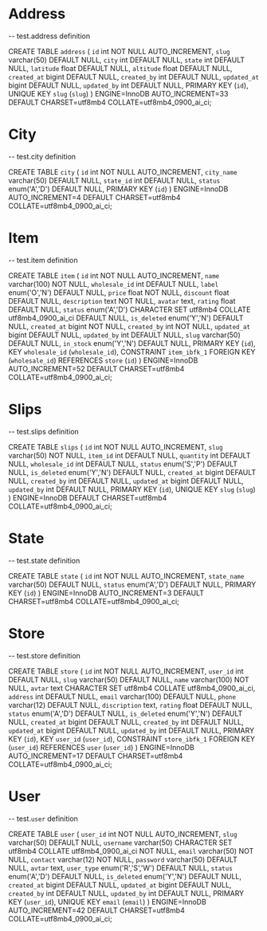 


# Address


-- test.address definition

CREATE TABLE `address` (
  `id` int NOT NULL AUTO_INCREMENT,
  `slug` varchar(50) DEFAULT NULL,
  `city` int DEFAULT NULL,
  `state` int DEFAULT NULL,
  `latitude` float DEFAULT NULL,
  `altitude` float DEFAULT NULL,
  `created_at` bigint DEFAULT NULL,
  `created_by` int DEFAULT NULL,
  `updated_at` bigint DEFAULT NULL,
  `updated_by` int DEFAULT NULL,
  PRIMARY KEY (`id`),
  UNIQUE KEY `slug` (`slug`)
) ENGINE=InnoDB AUTO_INCREMENT=33 DEFAULT CHARSET=utf8mb4 COLLATE=utf8mb4_0900_ai_ci;


# City 

-- test.city definition

CREATE TABLE `city` (
  `id` int NOT NULL AUTO_INCREMENT,
  `city_name` varchar(50) DEFAULT NULL,
  `state_id` int DEFAULT NULL,
  `status` enum('A','D') DEFAULT NULL,
  PRIMARY KEY (`id`)
) ENGINE=InnoDB AUTO_INCREMENT=4 DEFAULT CHARSET=utf8mb4 COLLATE=utf8mb4_0900_ai_ci;


# Item


-- test.item definition

CREATE TABLE `item` (
  `id` int NOT NULL AUTO_INCREMENT,
  `name` varchar(100) NOT NULL,
  `wholesale_id` int DEFAULT NULL,
  `label` enum('O','N') DEFAULT NULL,
  `price` float NOT NULL,
  `discount` float DEFAULT NULL,
  `description` text NOT NULL,
  `avatar` text,
  `rating` float DEFAULT NULL,
  `status` enum('A','D') CHARACTER SET utf8mb4 COLLATE utf8mb4_0900_ai_ci DEFAULT NULL,
  `is_deleted` enum('Y','N') DEFAULT NULL,
  `created_at` bigint NOT NULL,
  `created_by` int NOT NULL,
  `updated_at` bigint DEFAULT NULL,
  `updated_by` int DEFAULT NULL,
  `slug` varchar(50) DEFAULT NULL,
  `in_stock` enum('Y','N') DEFAULT NULL,
  PRIMARY KEY (`id`),
  KEY `wholesale_id` (`wholesale_id`),
  CONSTRAINT `item_ibfk_1` FOREIGN KEY (`wholesale_id`) REFERENCES `store` (`id`)
) ENGINE=InnoDB AUTO_INCREMENT=52 DEFAULT CHARSET=utf8mb4 COLLATE=utf8mb4_0900_ai_ci;



# Slips

-- test.slips definition

CREATE TABLE `slips` (
  `id` int NOT NULL AUTO_INCREMENT,
  `slug` varchar(50) NOT NULL,
  `item_id` int DEFAULT NULL,
  `quantity` int DEFAULT NULL,
  `wholesale_id` int DEFAULT NULL,
  `status` enum('S','P') DEFAULT NULL,
  `is_deleted` enum('Y','N') DEFAULT NULL,
  `created_at` bigint DEFAULT NULL,
  `created_by` int DEFAULT NULL,
  `updated_at` bigint DEFAULT NULL,
  `updated_by` int DEFAULT NULL,
  PRIMARY KEY (`id`),
  UNIQUE KEY `slug` (`slug`)
) ENGINE=InnoDB DEFAULT CHARSET=utf8mb4 COLLATE=utf8mb4_0900_ai_ci;



# State

-- test.state definition

CREATE TABLE `state` (
  `id` int NOT NULL AUTO_INCREMENT,
  `state_name` varchar(50) DEFAULT NULL,
  `status` enum('A','D') DEFAULT NULL,
  PRIMARY KEY (`id`)
) ENGINE=InnoDB AUTO_INCREMENT=3 DEFAULT CHARSET=utf8mb4 COLLATE=utf8mb4_0900_ai_ci;


# Store

-- test.store definition

CREATE TABLE `store` (
  `id` int NOT NULL AUTO_INCREMENT,
  `user_id` int DEFAULT NULL,
  `slug` varchar(50) DEFAULT NULL,
  `name` varchar(100) NOT NULL,
  `avtar` text CHARACTER SET utf8mb4 COLLATE utf8mb4_0900_ai_ci,
  `address` int DEFAULT NULL,
  `email` varchar(100) DEFAULT NULL,
  `phone` varchar(12) DEFAULT NULL,
  `discription` text,
  `rating` float DEFAULT NULL,
  `status` enum('A','D') DEFAULT NULL,
  `is_deleted` enum('Y','N') DEFAULT NULL,
  `created_at` bigint DEFAULT NULL,
  `created_by` int DEFAULT NULL,
  `updated_at` bigint DEFAULT NULL,
  `updated_by` int DEFAULT NULL,
  PRIMARY KEY (`id`),
  KEY `user_id` (`user_id`),
  CONSTRAINT `store_ibfk_1` FOREIGN KEY (`user_id`) REFERENCES `user` (`user_id`)
) ENGINE=InnoDB AUTO_INCREMENT=17 DEFAULT CHARSET=utf8mb4 COLLATE=utf8mb4_0900_ai_ci;



# User


-- test.`user` definition

CREATE TABLE `user` (
  `user_id` int NOT NULL AUTO_INCREMENT,
  `slug` varchar(50) DEFAULT NULL,
  `username` varchar(50) CHARACTER SET utf8mb4 COLLATE utf8mb4_0900_ai_ci NOT NULL,
  `email` varchar(50) NOT NULL,
  `contact` varchar(12) NOT NULL,
  `password` varchar(50) DEFAULT NULL,
  `avtar` text,
  `user_type` enum('R','S','W') DEFAULT NULL,
  `status` enum('A','D') DEFAULT NULL,
  `is_deleted` enum('Y','N') DEFAULT NULL,
  `created_at` bigint DEFAULT NULL,
  `updated_at` bigint DEFAULT NULL,
  `created_by` int DEFAULT NULL,
  `updated_by` int DEFAULT NULL,
  PRIMARY KEY (`user_id`),
  UNIQUE KEY `email` (`email`)
) ENGINE=InnoDB AUTO_INCREMENT=42 DEFAULT CHARSET=utf8mb4 COLLATE=utf8mb4_0900_ai_ci;

